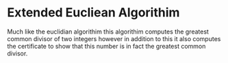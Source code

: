 # Extended Eucliean Algorithim

Much like the euclidian algorithim this algorithim computes the greatest common divisor of two integers however in addition to this it also computes the certificate to show that this number is in fact the greatest common divisor.
